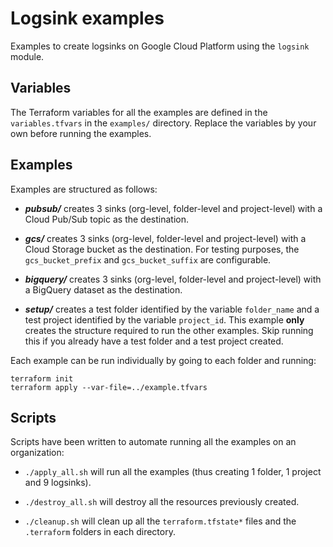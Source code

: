 Logsink examples
================

Examples to create logsinks on Google Cloud Platform using the `logsink` module.

Variables
---------
The Terraform variables for all the examples are defined in the `variables.tfvars` in the `examples/`
directory. Replace the variables by your own before running the examples.

Examples
--------
Examples are structured as follows:

* ***pubsub/*** creates 3 sinks (org-level, folder-level and project-level) with a Cloud Pub/Sub topic as the destination.

* ***gcs/*** creates 3 sinks (org-level, folder-level and project-level) with a Cloud Storage bucket as the destination. For testing purposes, the `gcs_bucket_prefix` and `gcs_bucket_suffix` are configurable.

* ***bigquery/*** creates 3 sinks (org-level, folder-level and project-level) with a BigQuery dataset as the destination.

* ***setup/*** creates a test folder identified by the variable `folder_name` and a test project identified by the variable `project_id`. This example **only** creates the structure required to run the other examples.
Skip running this if you already have a test folder and a test project created.

Each example can be run individually by going to each folder and running:

```
terraform init
terraform apply --var-file=../example.tfvars
```

Scripts
-------

Scripts have been written to automate running all the examples on an organization:

* `./apply_all.sh` will run all the examples (thus creating 1 folder, 1 project and 9 logsinks).

* `./destroy_all.sh` will destroy all the resources previously created.

* `./cleanup.sh` will clean up all the `terraform.tfstate*` files and the `.terraform` folders in each directory.
